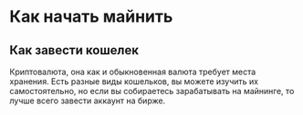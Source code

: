 # Как начать майнить

## Как завести кошелек

Криптовалюта, она как и обыкновенная валюта требует места хранения.
Есть разные виды кошельков, вы можете изучить их самостоятельно,
но если вы собираетесь зарабатывать на майнинге,
то лучше всего завести аккаунт на бирже.
